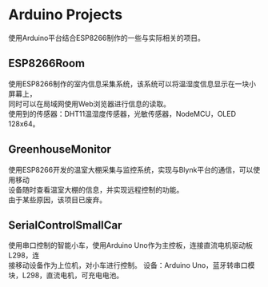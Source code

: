 Arduino Projects
====
使用Arduino平台结合ESP8266制作的一些与实际相关的项目。<br>

ESP8266Room
-----
使用ESP8266制作的室内信息采集系统，该系统可以将温湿度信息显示在一块小屏幕上，<br>
同时可以在局域网使用Web浏览器进行信息的读取。<br>
使用到的传感器：DHT11温湿度传感器，光敏传感器，NodeMCU，OLED 128x64。

GreenhouseMonitor
-----
使用ESP8266开发的温室大棚采集与监控系统，实现与Blynk平台的通信，可以使用移动<br>
设备随时查看温室大棚的信息，并实现远程控制的功能。<br>
由于某些原因，该项目已废弃。

SerialControlSmallCar
-----
使用串口控制的智能小车，使用Arduino Uno作为主控板，连接直流电机驱动板L298，连<br>
接移动设备作为上位机，对小车进行控制。
设备：Arduino Uno，蓝牙转串口模块，L298，直流电机，可充电电池。
